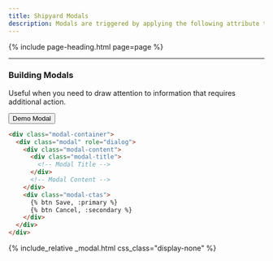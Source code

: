 ```yaml
---
title: Shipyard Modals
description: Modals are triggered by applying the following attribute to any button or link (e.g. `modal-trigger="login"`).
---
```


{% include page-heading.html page=page %}

---

<div class="col-container-x1-nowrap">
  <div class="col col-100">
    <h3 class="col-100">Building Modals</h3>
    <p class="text-light margin-bottom-sm">Useful when you need to draw attention to information that requires additional action.</p>
  </div>
  <div class="col">
    <button class="btn btn-sm btn-x1-md btn-secondary white-space-nowrap" modal-trigger="example">Demo Modal</button>
  </div>
</div>

```html
<div class="modal-container">
  <div class="modal" role="dialog">
    <div class="modal-content">
      <div class="modal-title">
        <!-- Modal Title -->
      </div>
      <!-- Modal Content -->
    </div>
    <div class="modal-ctas">
      {% btn Save, :primary %}
      {% btn Cancel, :secondary %}
    </div>
  </div>
</div>
```

{% include_relative _modal.html css_class="display-none" %}
